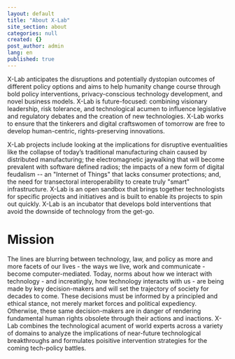 ```yaml
---
layout: default
title: "About X-Lab"
site_section: about
categories: null
created: {}
post_author: admin
lang: en
published: true
---
```


X-Lab anticipates the disruptions and potentially dystopian outcomes of different policy options and aims to help humanity change course through bold policy interventions, privacy-conscious technology development, and novel business models.  X-Lab is future-focused: combining visionary leadership, risk tolerance, and technological acumen to influence legislative and regulatory debates and the creation of new technologies. X-Lab works to ensure that the tinkerers and digital craftswomen of tomorrow are free to develop human-centric, rights-preserving innovations.

X-Lab projects include looking at the implications for disruptive eventualities like the collapse of today’s traditional manufacturing chain caused by distributed manufacturing; the electromagnetic jaywalking that will become prevalent with software defined radios; the impacts of a new form of digital feudalism -- an "Internet of Things" that lacks consumer protections; and, the need for transectoral interoperability to create truly "smart" infrastructure. X-Lab is an open sandbox that brings together technologists for specific projects and initiatives and is built to enable its projects to spin out quickly.  X-Lab is an incubator that develops bold interventions that avoid the downside of technology from the get-go.

# Mission
The lines are blurring between technology, law, and policy as more and more facets of our lives - the ways we live, work and communicate - become computer-mediated. Today, norms about how we interact with technology - and increatingly, how technology interacts with us - are being made by key decision-makers and will set the trajectory of society for decades to come. These decisions must be informed by a principled and ethical stance, not merely market forces and political expediency. Otherwise, these same decision-makers are in danger of rendering fundamental human rights obsolete through their actions and inactions. X-Lab combines the technological acument of world experts across a variety of domains to analyze the implications of near-future technological breakthroughs and formulates poisitive intervention strategies for the coming tech-policy battles.